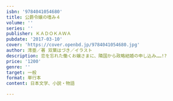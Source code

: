 ```yaml
---
isbn: '9784041054680'
title: 公爵令嬢の嗜み４
volume: ''
series: ''
publisher: ＫＡＤＯＫＡＷＡ
pubdate: '2017-03-10'
cover: 'https://cover.openbd.jp/9784041054680.jpg'
author: 澪亜／著 双葉はづき／イラスト
description: 恋を忘れた働くお嬢さまに、隣国から政略結婚の申し込み……!?
price: '1200'
genre: ''
target: 一般
format: 単行本
content: 日本文学、小説・物語

---
```

